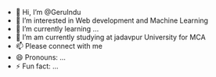 - 👋 Hi, I’m @GeruIndu
- 👀 I’m interested in Web development and Machine Learning 
- 🌱 I’m currently learning ...
- 💞️ I’m am currently studying at jadavpur University for MCA
- 📫 Please connect with me 
- 😄 Pronouns: ...
- ⚡ Fun fact: ...

<!---
GeruIndu/GeruIndu is a ✨ special ✨ repository because its `README.md` (this file) appears on your GitHub profile.
You can click the Preview link to take a look at your changes.
--->
